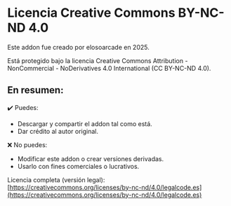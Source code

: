 # Licencia Creative Commons BY-NC-ND 4.0

Este addon fue creado por elosoarcade en 2025.

Está protegido bajo la licencia Creative Commons Attribution - NonCommercial - NoDerivatives 4.0 International (CC BY-NC-ND 4.0).

## En resumen:

✔️ Puedes:
- Descargar y compartir el addon tal como está.
- Dar crédito al autor original.

❌ No puedes:
- Modificar este addon o crear versiones derivadas.
- Usarlo con fines comerciales o lucrativos.

Licencia completa (versión legal):  
[https://creativecommons.org/licenses/by-nc-nd/4.0/legalcode.es](https://creativecommons.org/licenses/by-nc-nd/4.0/legalcode.es)
